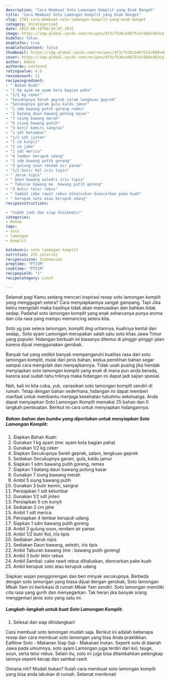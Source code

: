 ```yaml
---
description: "Cara Membuat Soto Lamongan Komplit yang Enak Banget"
title: "Cara Membuat Soto Lamongan Komplit yang Enak Banget"
slug: 1781-cara-membuat-soto-lamongan-komplit-yang-enak-banget
category: Uncategorized
date: 2022-08-16T04:56:07.207Z
image: https://img-global.cpcdn.com/recipes/df3cf536cb4b7514/680x482cq70/soto-lamongan-komplit-foto-resep-utama.jpg
hideToc: false
enableToc: true
enableTocContent: false
thumbnail: https://img-global.cpcdn.com/recipes/df3cf536cb4b7514/680x482cq70/soto-lamongan-komplit-foto-resep-utama.jpg
cover: https://img-global.cpcdn.com/recipes/df3cf536cb4b7514/680x482cq70/soto-lamongan-komplit-foto-resep-utama.jpg
author: Admin
authorAv: notfound
ratingvalue: 4.6
reviewcount: 21
recipeingredient:
- " Bahan Kuah"
- "1 kg ayam me ayam kota bagian paha"
- "1/2 kg ceker"
- "Secukupnya Sereh geprek salam lengkuas geprek"
- "Secukupnya garam gula kaldu jamur"
- "1 sdm bawang putih goreng remes"
- "1 batang daun bawang potong kasar"
- "7 siung bawang merah"
- "5 siung bawang putih"
- "3 butir kemiri sangrai"
- "1 sdt ketumbar"
- "1/2 sdt jinten"
- "5 cm kunyit"
- "2 cm jahe"
- "1 sdt merica"
- "4 lembar kerupuk udang"
- "1 sdm bawang putih goreng"
- "3 gulung soun rendam air panas"
- "1/2 butir Kol iris tipis"
- " Jeruk nipis"
- " Daun bawang seledri iris tipis"
- " Taburan bawang me  bawang putih goreng"
- "3 butir telor rebus"
- " Sambal cabe rawit rebus dihaluskan diencerkan pake kuah"
- " kerupuk soto atau kerupuk udang"
recipeinstructions:

- "Sudah jadi dan siap dinikmati!"
categories:
- Resep
tags:
- soto
- lamongan
- komplit

katakunci: soto lamongan komplit 
nutrition: 255 calories
recipecuisine: Indonesian
preptime: "PT33M"
cooktime: "PT51M"
recipeyield: "1"
recipecategory: Lunch

---
```



Selamat pagi Kamu sedang mencari inspirasi resep soto lamongan komplit yang menggugah selera? Cara menyiapkannya sangat gampang. Tapi Jika keliru mengolah maka hasilnya tidak akan memuaskan dan bahkan tidak sedap. Padahal soto lamongan komplit yang enak seharusnya punya aroma dan cita rasa yang mampu memancing selera kita.


Soto yg pas selera lamongan, komplit dng uritannya, kuahnya kental dan sedap,. Soto ayam Lamongan merupakan salah satu soto khas Jawa Timur yang populer. Hidangan berkuah ini biasanya ditemui di pinggir-pinggir jalan karena dijual menggunakan gerobak.

Banyak hal yang sedikit banyak mempengaruhi kualitas rasa dari soto lamongan komplit, mulai dari jenis bahan, kedua pemilihan bahan segar sampai cara mengolah dan menyajikannya. Tidak usah pusing jika hendak menyiapkan soto lamongan komplit yang enak di mana pun anda berada, karena asal sudah tahu triknya maka hidangan ini dapat jadi sajian spesial.


Nah, kali ini kita coba, yuk, variasikan soto lamongan komplit sendiri di rumah. Tetap dengan bahan sederhana, hidangan ini dapat memberi manfaat untuk membantu menjaga kesehatan tubuhmu sekeluarga. Anda dapat menyiapkan Soto Lamongan Komplit memakai 25 bahan dan 0 langkah pembuatan. Berikut ini cara untuk menyiapkan hidangannya.

<!--inarticleads1-->

##### Bahan-bahan dan bumbu yang diperlukan untuk menyiapkan Soto Lamongan Komplit:

1. Siapkan  Bahan Kuah:
1. Gunakan 1 kg ayam (me: ayam kota bagian paha)
1. Gunakan 1/2 kg ceker
1. Siapkan Secukupnya Sereh geprek, salam, lengkuas geprek
1. Sediakan Secukupnya garam, gula, kaldu jamur
1. Siapkan 1 sdm bawang putih goreng, remes
1. Siapkan 1 batang daun bawang potong kasar
1. Gunakan 7 siung bawang merah
1. Ambil 5 siung bawang putih
1. Gunakan 3 butir kemiri, sangrai
1. Persiapkan 1 sdt ketumbar
1. Gunakan 1/2 sdt jinten
1. Persiapkan 5 cm kunyit
1. Sediakan 2 cm jahe
1. Ambil 1 sdt merica
1. Persiapkan 4 lembar kerupuk udang
1. Siapkan 1 sdm bawang putih goreng
1. Ambil 3 gulung soun, rendam air panas
1. Ambil 1/2 butir Kol, iris tipis
1. Sediakan  Jeruk nipis
1. Sediakan  Daun bawang, seledri, iris tipis
1. Ambil  Taburan bawang (me : bawang putih goreng)
1. Ambil 3 butir telor rebus
1. Ambil  Sambal: cabe rawit rebus dihaluskan, diencerkan pake kuah
1. Ambil  kerupuk soto atau kerupuk udang


Siapkan wajan penggorengan dan beri minyak secukupnya. Berbeda dengan soto lamongan yang biasa dijual dengan gerobak, Soto lamongan Mbak Yam ini berlokasi di rumah Mbak Yam sendiri. Soto lamongan memiliki cita rasa yang gurih dan menyegarkan. Tak heran jika banyak orang menggemari jenis soto yang satu ini. 

<!--inarticleads2-->

##### Langkah-langkah untuk buat Soto Lamongan Komplit:


1. Selesai dan siap dihidangkan!

Cara membuat soto lamongan mudah saja. Berikut ini adalah beberapa resep dan cara membuat soto lamongan yang bisa Anda praktikkan. EatNow Soto - Makanan Siap Saji - Makanan Instan. Seperti soto di daerah Jawa pada umumnya, soto ayam Lamongan juga terdiri dari kol, tauge, soun, serta telur rebus. Selain itu, soto ini juga bisa ditambahkan pelengkap lainnya seperti kecap dan sambal rawit. 

Gimana nih? Mudah bukan? Itulah cara membuat soto lamongan komplit yang bisa anda lakukan di rumah. Selamat menikmati

